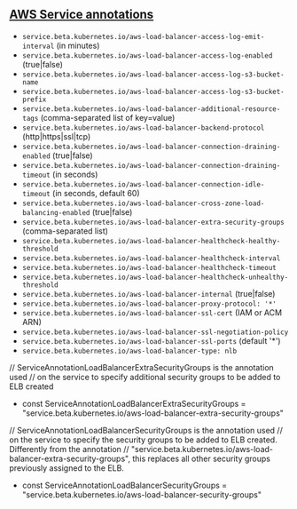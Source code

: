 [AWS Service annotations](https://github.com/kubernetes/kubernetes/blob/v1.12.0/pkg/cloudprovider/providers/aws/aws.go)
---

- `service.beta.kubernetes.io/aws-load-balancer-access-log-emit-interval` (in minutes)
- `service.beta.kubernetes.io/aws-load-balancer-access-log-enabled` (true|false)
- `service.beta.kubernetes.io/aws-load-balancer-access-log-s3-bucket-name`
- `service.beta.kubernetes.io/aws-load-balancer-access-log-s3-bucket-prefix`
- `service.beta.kubernetes.io/aws-load-balancer-additional-resource-tags` (comma-separated list of key=value)
- `service.beta.kubernetes.io/aws-load-balancer-backend-protocol` (http|https|ssl|tcp)
- `service.beta.kubernetes.io/aws-load-balancer-connection-draining-enabled` (true|false)
- `service.beta.kubernetes.io/aws-load-balancer-connection-draining-timeout` (in seconds)
- `service.beta.kubernetes.io/aws-load-balancer-connection-idle-timeout` (in seconds, default 60)
- `service.beta.kubernetes.io/aws-load-balancer-cross-zone-load-balancing-enabled` (true|false)
- `service.beta.kubernetes.io/aws-load-balancer-extra-security-groups` (comma-separated list)
- `service.beta.kubernetes.io/aws-load-balancer-healthcheck-healthy-threshold`
- `service.beta.kubernetes.io/aws-load-balancer-healthcheck-interval`
- `service.beta.kubernetes.io/aws-load-balancer-healthcheck-timeout`
- `service.beta.kubernetes.io/aws-load-balancer-healthcheck-unhealthy-threshold`
- `service.beta.kubernetes.io/aws-load-balancer-internal` (true|false)
- `service.beta.kubernetes.io/aws-load-balancer-proxy-protocol: '*'`
- `service.beta.kubernetes.io/aws-load-balancer-ssl-cert` (IAM or ACM ARN)
- `service.beta.kubernetes.io/aws-load-balancer-ssl-negotiation-policy`
- `service.beta.kubernetes.io/aws-load-balancer-ssl-ports` (default '*')
- `service.beta.kubernetes.io/aws-load-balancer-type: nlb`

// ServiceAnnotationLoadBalancerExtraSecurityGroups is the annotation used
// on the service to specify additional security groups to be added to ELB created
- const ServiceAnnotationLoadBalancerExtraSecurityGroups = "service.beta.kubernetes.io/aws-load-balancer-extra-security-groups"

// ServiceAnnotationLoadBalancerSecurityGroups is the annotation used
// on the service to specify the security groups to be added to ELB created. Differently from the annotation
// "service.beta.kubernetes.io/aws-load-balancer-extra-security-groups", this replaces all other security groups previously assigned to the ELB.
- const ServiceAnnotationLoadBalancerSecurityGroups = "service.beta.kubernetes.io/aws-load-balancer-security-groups"
